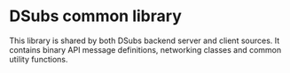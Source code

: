 # DSubs common library

This library is shared by both DSubs backend server and client sources. It contains
binary API message definitions, networking classes and common utility functions.